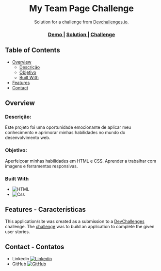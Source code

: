 <!-- Please update value in the {}  -->

<h1 align="center">My Team Page Challenge</h1>

<div align="center">
   Solution for a challenge from  <a href="http://devchallenges.io" target="_blank">Devchallenges.io</a>.
</div>

<div align="center">
  <h3>
    <a href='https://cefet-igor.github.io/Challenge-my-team-page' target="_blank">
      Demo
    </a>
    <span> | </span>
    <a href="https://github.com/CEFET-Igor/Challenge-my-team-page" target="_blank">
      Solution
    </a>
    <span> | </span>
    <a href="https://devchallenges.io/challenges/hhmesazsqgKXrTkYkt0U" target="_blank">
      Challenge
    </a>
  </h3>
</div>

<!-- TABLE OF CONTENTS -->

## Table of Contents

- [Overview](#overview)
  - [Descrição](#descrição)
  - [Objetivo](#objetivo)
  - [Built With](#built-with)
- [Features](#features)
- [Contact](#contact)

<!-- OVERVIEW -->

<a name="Overview"></a>
## Overview


<a name="Descrição"></a>
### Descrição:
Este projeto foi uma oportunidade emocionante de aplicar meu conhecimento e aprimorar minhas habilidades no mundo do desenvolvimento web.

<a name="Objetivo"></a>
### Objetivo:

Aperfeiçoar minhas habilidades em HTML e CSS. Aprender a trabalhar com imagens e ferramentas responsivas.





<a name="Built With"></a>
### Built With

- ![HTML](https://img.shields.io/badge/HTML5-E34F26?style=for-the-badge&logo=html5&logoColor=white)
- ![Css](https://img.shields.io/badge/CSS3-1572B6?style=for-the-badge&logo=css3&logoColor=white)

<a name="Features"></a>
## Features - Características

<!-- List the features of your application or follow the template. Don't share the figma file here :) -->

This application/site was created as a submission to a [DevChallenges](https://devchallenges.io/challenges) challenge. The [challenge](https://devchallenges.io/challenges/wBunSb7FPrIepJZAg0sY) was to build an application to complete the given user stories.

<a name="Contact"></a>
## Contact - Contatos

- Linkedin [![Linkedin](https://img.shields.io/badge/LinkedIn-0077B5?style=for-the-badge&logo=linkedin&logoColor=white)](https://www.linkedin.com/in/igorguicampos/)
- GitHub [![GitHub](https://img.shields.io/github/followers/CEFET-Igor.svg?style=social&label=Follow&maxAge=2592000)](https://github.com/CEFET-Igor)